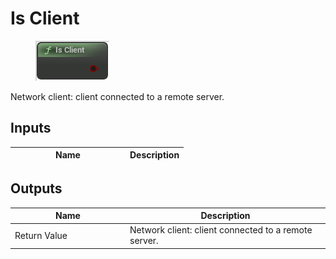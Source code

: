 # Is Client

<div align="left" data-full-width="false">

<figure><img src="Is_Client.png" alt=""><figcaption></figcaption></figure>

</div>

Network client: client connected to a remote server.

## Inputs

<table>
<thead><tr><th width="170">Name</th><th>Description</th></tr></thead>
<tbody>
</tbody>
</table>

## Outputs

<table>
<thead><tr><th width="170">Name</th><th>Description</th></tr></thead>
<tbody>
<tr><td>Return Value</td><td>Network client: client connected to a remote server.</td></tr>
</tbody>
</table>